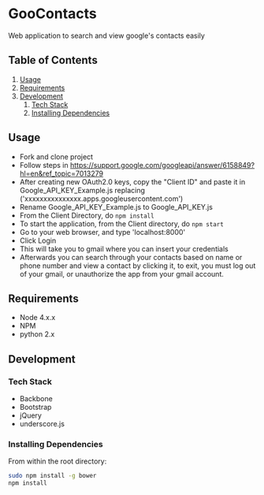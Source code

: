 # GooContacts
Web application to search and view google's contacts easily

## Table of Contents

1. [Usage](#usage)
1. [Requirements](#requirements)
1. [Development](#development)
    1. [Tech Stack](#tech-stack)
    1. [Installing Dependencies](#installing-dependencies)


## Usage

* Fork and clone project
* Follow steps in https://support.google.com/googleapi/answer/6158849?hl=en&ref_topic=7013279
* After creating new OAuth2.0 keys, copy the "Client ID" and paste it in Google_API_KEY_Example.js replacing ('xxxxxxxxxxxxxxx.apps.googleusercontent.com')
* Rename Google_API_KEY_Example.js to Google_API_KEY.js
* From the Client Directory, do    ```npm install```
* To start the application, from the Client directory, do    ```npm start```
* Go to your web browser, and type 'localhost:8000'
* Click Login
* This will take you to gmail where you can insert your credentials
* Afterwards you can search through your contacts based on name or phone number and view a contact by clicking it, to exit, you must log out of your gmail, or unauthorize the app from your gmail account.

## Requirements

- Node 4.x.x
- NPM
- python 2.x

## Development

### Tech Stack

* Backbone
* Bootstrap
* jQuery
* underscore.js

### Installing Dependencies

From within the root directory:

```sh
sudo npm install -g bower
npm install
```
